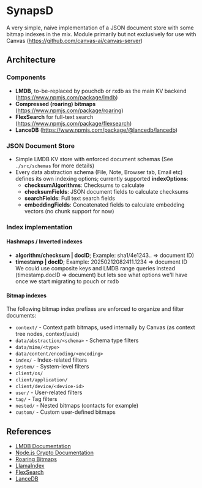 # SynapsD

A very simple, naive implementation of a JSON document store with some bitmap indexes in the mix. Module primarily but not exclusively for use with Canvas (https://github.com/canvas-ai/canvas-server)

## Architecture

### Components

- **LMDB**, to-be-replaced by pouchdb or rxdb as the main KV backend (https://www.npmjs.com/package/lmdb)
- **Compressed (roaring) bitmaps** (https://www.npmjs.com/package/roaring)
- **FlexSearch** for full-text search (https://www.npmjs.com/package/flexsearch)
- **LanceDB** (https://www.npmjs.com/package/@lancedb/lancedb)

### JSON Document Store

- Simple LMDB KV store with enforced document schemas (See `./src/schemas` for more details)
- Every data abstraction schema (File, Note, Browser tab, Email etc) defines its own indexing options; currently supported **indexOptions**:
  - **checksumAlgorithms**: Checksums to calculate
  - **checksumFields**: JSON document fields to calculate checksums
  - **searchFields**: Full text search fields
  - **embeddingFields**: Concatenated fields to calculate embedding vectors (no chunk support for now)

### Index implementation

#### Hashmaps / Inverted indexes

- **algorithm/checksum | docID**; Example: sha1/4e1243.. => document ID)
- **timestamp | docID**; Example: 20250212082411.1234 => document ID  
We could use composite keys and LMDB range queries instead (timestamp.docID => document) but lets see what options we'll have once we start migrating to pouch or rxdb

#### Bitmap indexes

The following bitmap index prefixes are enforced to organize and filter documents:

- `context/` - Context path bitmaps, used internally by Canvas (as context tree nodes, context/uuid)
- `data/abstraction/<schema>` - Schema type filters
- `data/mime/<type>`
- `data/content/encoding/<encoding>`
- `index/` - Index-related filters
- `system/` - System-level filters
- `client/os/`
- `client/application/`
- `client/device/<device-id>`
- `user/` - User-related filters
- `tag/` - Tag filters
- `nested/` - Nested bitmaps (contacts for example)
- `custom/` - Custom user-defined bitmaps

## References

- [LMDB Documentation](http://www.lmdb.tech/doc/)
- [Node.js Crypto Documentation](https://nodejs.org/docs/latest-v20.x/api/crypto.html)
- [Roaring Bitmaps](https://roaringbitmap.org/)
- [LlamaIndex](https://www.llamaindex.ai/)
- [FlexSearch](https://github.com/nextapps-de/flexsearch)
- [LanceDB](https://lancedb.com/)
